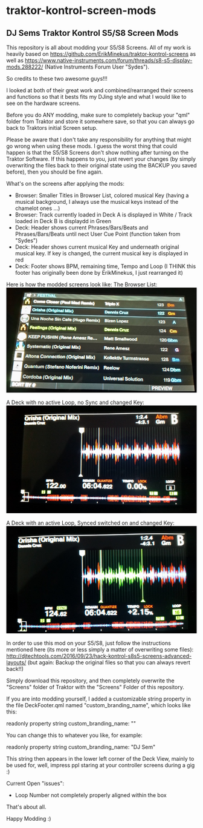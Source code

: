 # traktor-kontrol-screen-mods

DJ Sems Traktor Kontrol S5/S8 Screen Mods
------------------------------------------------

This repository is all about modding your S5/S8 Screens.
All of my work is heavily based on 
https://github.com/ErikMinekus/traktor-kontrol-screens   as well as
https://www.native-instruments.com/forum/threads/s8-s5-display-mods.288222/  (Native Instruments Forum User "Sydes").

So credits to these two awesome guys!!!

I looked at both of their great work and combined/rearranged their screens and functions so that
it bests fits my DJing style and what I would like to see on the hardware screens.

Before you do ANY modding, make sure to completely backup your "qml" folder from Traktor and store it somewhere save, so that
you can always go back to Traktors initial Screen setup.

Please be aware that I don't take any responsibility for anything that might go wrong when using these mods.
I guess the worst thing that could happen is that the S5/S8 Screens don't show nothing after turning on the Traktor Software. If this happens to you, just revert your changes (by simply overwriting the files back to their original state using the BACKUP you saved before), then you should be fine again.

What's on the screens after applying the mods:
- Browser: Smaller Titles in Browser List, colored musical Key (having a musical background, I always use the musical keys instead of the chamelot ones ...)
- Browser: Track currently loaded in Deck A is displayed in White / Track loaded in Deck B is displaydd in Green
- Deck: Header shows current Phrases/Bars/Beats and Phrases/Bars/Beats until nect User Cue Point (function taken from "Sydes")
- Deck: Header shows current musical Key and underneath original musical key. If key is changed, the current musical key is displayed in red
- Deck: Footer shows BPM, remaining time, Tempo and Loop (I THINK this footer has originally been done by ErikMinekus, I just  rearranged it)

Here is how the modded screens look like:
The Browser List:
![Browser](https://github.com/semomat/traktor-kontrol-screen-mods/blob/screenshots/BrowserList.jpg "Browser")

A Deck with no active Loop, no Sync and changed Key:
![Deck](https://github.com/semomat/traktor-kontrol-screen-mods/blob/screenshots/DeckNoLoopNoSyncChangedKey.jpg "Deck with no active Loop, no Sync and changed Key")

A Deck with an active Loop, Synced switched on and changed Key:
![Deck](https://github.com/semomat/traktor-kontrol-screen-mods/blob/screenshots/DeckActiveLoopChangedKey.jpg "Deck with active Loop, Sync and changed Key")

In order to use this mod on your S5/S8, just follow the instructions mentioned here (its more or less simply a matter of overwriting some files):
http://djtechtools.com/2016/09/23/hack-kontrol-s8s5-screens-advanced-layouts/ (but again: Backup the original files so that you can always revert back!!)

Simply download this repository, and then completely overwrite the "Screens" folder of Traktor with the "Screens" Folder of this repository.

If you are into modding yourself, I added a customizable string property in the file DeckFooter.qml named "custom_branding_name", which looks like this:

  readonly property string custom_branding_name: ""
  
You can change this to whatever you like, for example:

  readonly property string custom_branding_name: "DJ Sem"
 
This string then appears in the lower left corner of the Deck View, mainly to be used for, well, impress ppl staring at your controller screens during a gig :)

Current Open "issues":
- Loop Number not completely properly aligned within the box

That's about all.

Happy Modding :)
